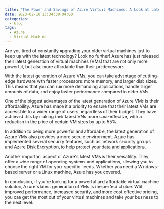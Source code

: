 ```yaml
---
title: "The Power and Savings of Azure Virtual Machines: A Look at Latest Generation"
date: 2023-02-10T13:34:30-04:00
categories:
  - blog
tags:
  - Azure
  - Virtual-Machine
---
```

Are you tired of constantly upgrading your older virtual machines just to keep up with the latest technology? Look no further! Azure has just released their latest generation of virtual machines (VMs) that are not only more powerful, but also more affordable than their predecessors.

With the latest generation of Azure VMs, you can take advantage of cutting-edge hardware with faster processors, more memory, and larger disk sizes. This means that you can run more demanding applications, handle larger amounts of data, and enjoy faster performance compared to older VMs.

One of the biggest advantages of the latest generation of Azure VMs is their affordability. Azure has made it a priority to ensure that their latest VMs are accessible to a wider range of users, regardless of their budget. They have achieved this by making their latest VMs more cost-effective, with a reduction in the price of certain VM sizes by up to 55%.

In addition to being more powerful and affordable, the latest generation of Azure VMs also provides a more secure environment. Azure has implemented several security features, such as network security groups and Azure Disk Encryption, to help protect your data and applications.

Another important aspect of Azure's latest VMs is their versatility. They offer a wide range of operating systems and applications, allowing you to choose the right VM for your specific needs. Whether you need a Windows-based server or a Linux machine, Azure has you covered.

In conclusion, if you're looking for a powerful and affordable virtual machine solution, Azure's latest generation of VMs is the perfect choice. With improved performance, increased security, and more cost-effective pricing, you can get the most out of your virtual machines and take your business to the next level.